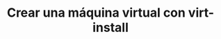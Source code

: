 ---
title: Crear una máquina virtual con virt-install
menu:
  sidebar:
    name: Crear VM con virt-install
    identifier: crear-vm-virtinstall
    parent: gestion-maquinas-kvm
    weight: 1
---